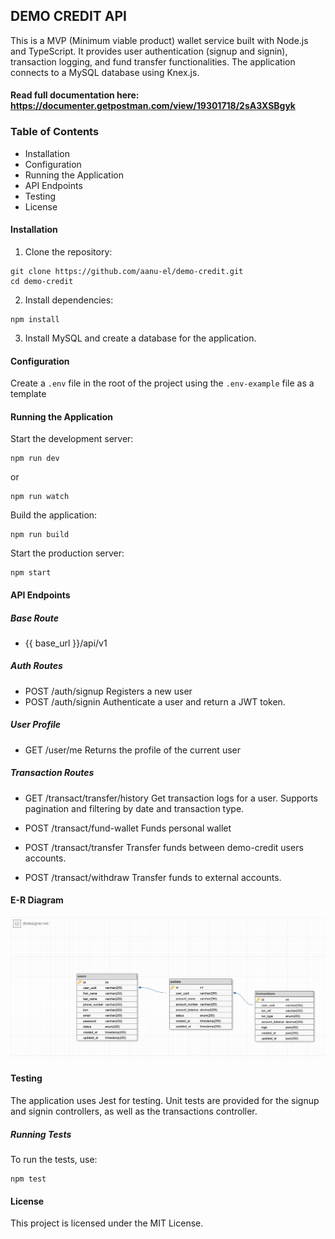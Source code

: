 
## DEMO CREDIT API

This is a MVP (Minimum viable product) wallet service built with Node.js and TypeScript. It provides user authentication (signup and signin), transaction logging, and fund transfer functionalities. The application connects to a MySQL database using Knex.js.

#### Read full documentation here: https://documenter.getpostman.com/view/19301718/2sA3XSBgyk

### Table of Contents

- Installation
- Configuration
- Running the Application
- API Endpoints
- Testing
- License

#### Installation
1. Clone the repository:
````
git clone https://github.com/aanu-el/demo-credit.git
cd demo-credit
````
2. Install dependencies:
```` 
npm install 
````
3. Install MySQL and create a database for the application.

#### Configuration
Create a ````.env```` file in the root of the project using the ````.env-example```` file as a template

#### Running the Application
Start the development server:
````
npm run dev
````
or

````
npm run watch
````


Build the application:
````
npm run build
````

Start the production server:
````
npm start
````

#### API Endpoints

##### Base Route 
- {{ base_url }}/api/v1

##### Auth Routes

- POST /auth/signup
Registers a new user
- POST /auth/signin
Authenticate a user and return a JWT token.

##### User Profile

- GET /user/me
Returns the profile of the current user

##### Transaction Routes
- GET /transact/transfer/history
Get transaction logs for a user. Supports pagination and filtering by date and transaction type.

- POST /transact/fund-wallet
Funds personal wallet

- POST /transact/transfer
Transfer funds between demo-credit users accounts.

- POST /transact/withdraw
Transfer funds to external accounts.

#### E-R Diagram
![alt text](<E-R diagram.png>)

#### Testing
The application uses Jest for testing. Unit tests are provided for the signup and signin controllers, as well as the transactions controller.
##### Running Tests
To run the tests, use:
````
npm test
````
#### License
This project is licensed under the MIT License.
